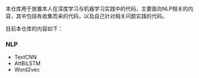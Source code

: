 本仓库用于放置本人在深度学习与机器学习实践中的代码，主要面向NLP相关的内容，其中包括有收集而来的代码，以及自己针对相关问题实践的代码。

目前本仓库的内容如下：

### NLP
- TextCNN
- AttBiLSTM
- Word2vec
